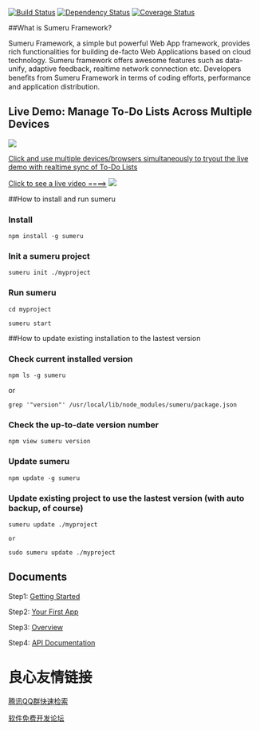 [![Build Status](https://secure.travis-ci.org/brandnewera/sumeru.png)](http://travis-ci.org/brandnewera/sumeru)
[![Dependency Status](https://gemnasium.com/brandnewera/sumeru.png)](https://gemnasium.com/brandnewera/sumeru)
[![Coverage Status](https://coveralls.io/repos/brandnewera/sumeru/badge.png)](https://coveralls.io/r/brandnewera/sumeru)


##What is Sumeru Framework?



Sumeru Framework, a simple but powerful Web App framework, provides rich functionalities for building de-facto Web Applications based on cloud technology. Sumeru framework offers awesome features such as data-unify, adaptive feedback, realtime network connection etc. Developers beneﬁts from Sumeru Framework in terms of coding efforts, performance and application distribution.

## Live Demo: Manage To-Do Lists Across Multiple Devices

![](docs/images/devices.png)


[Click and use multiple devices/browsers simultaneously to tryout the live demo with realtime sync of To-Do Lists](http://sumerutodolist.duapp.com)



[Click to see a live video ====>](http://v.youku.com/v_show/id_XNTI5NzcxNTcy.html) 
![](docs/images/youkuvideo.png)




##How to install and run sumeru

### Install


	npm install -g sumeru
	
### Init a sumeru project

	sumeru init ./myproject
	
### Run sumeru

	cd myproject
	
	sumeru start



##How to update existing installation to the lastest version

### Check current installed version

	npm ls -g sumeru

or

	grep '"version"' /usr/local/lib/node_modules/sumeru/package.json


### Check the up-to-date version number

	npm view sumeru version

### Update sumeru 

	npm update -g sumeru
	
### Update existing project to use the lastest version (with auto backup, of course)

	sumeru update ./myproject
	
	or
	
	sudo sumeru update ./myproject



## Documents


Step1: [Getting Started](https://github.com/brandnewera/sumeru/blob/master/docs/step1_getting_started.md)

Step2: [Your First App](https://github.com/brandnewera/sumeru/blob/master/docs/step2_your_first_app.md)

Step3: [Overview](https://github.com/brandnewera/sumeru/blob/master/docs/step3_overview.md)
	
Step4: [API Documentation](https://github.com/brandnewera/sumeru/blob/master/docs/step4_API_Documentation.md)


 # 良心友情链接

[腾讯QQ群快速检索](http://u.720life.cn/s/8cf73f7c)

[软件免费开发论坛](http://u.720life.cn/s/bbb01dc0)